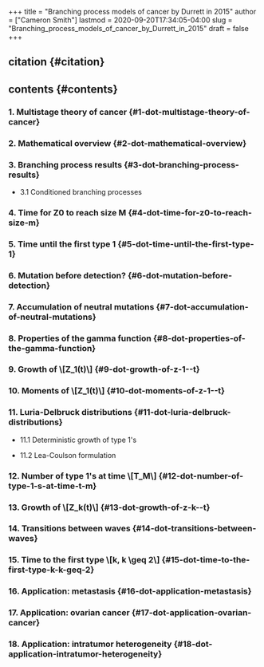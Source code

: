 +++
title = "Branching process models of cancer by Durrett in 2015"
author = ["Cameron Smith"]
lastmod = 2020-09-20T17:34:05-04:00
slug = "Branching_process_models_of_cancer_by_Durrett_in_2015"
draft = false
+++

## citation {#citation}


## contents {#contents}


### 1. Multistage theory of cancer {#1-dot-multistage-theory-of-cancer}


### 2. Mathematical overview {#2-dot-mathematical-overview}


### 3. Branching process results {#3-dot-branching-process-results}

<!--list-separator-->

-  3.1 Conditioned branching processes


### 4. Time for Z0 to reach size M {#4-dot-time-for-z0-to-reach-size-m}


### 5. Time until the first type 1 {#5-dot-time-until-the-first-type-1}


### 6. Mutation before detection? {#6-dot-mutation-before-detection}


### 7. Accumulation of neutral mutations {#7-dot-accumulation-of-neutral-mutations}


### 8. Properties of the gamma function {#8-dot-properties-of-the-gamma-function}


### 9. Growth of \\[Z\_1(t)\\] {#9-dot-growth-of-z-1--t}


### 10. Moments of \\[Z\_1(t)\\] {#10-dot-moments-of-z-1--t}


### 11. Luria-Delbruck distributions {#11-dot-luria-delbruck-distributions}

<!--list-separator-->

-  11.1 Deterministic growth of type 1's

<!--list-separator-->

-  11.2 Lea-Coulson formulation


### 12. Number of type 1's at time \\[T\_M\\] {#12-dot-number-of-type-1-s-at-time-t-m}


### 13. Growth of \\[Z\_k(t)\\] {#13-dot-growth-of-z-k--t}


### 14. Transitions between waves {#14-dot-transitions-between-waves}


### 15. Time to the first type \\[k, k \geq 2\\] {#15-dot-time-to-the-first-type-k-k-geq-2}


### 16. Application: metastasis {#16-dot-application-metastasis}


### 17. Application: ovarian cancer {#17-dot-application-ovarian-cancer}


### 18. Application: intratumor heterogeneity {#18-dot-application-intratumor-heterogeneity}
